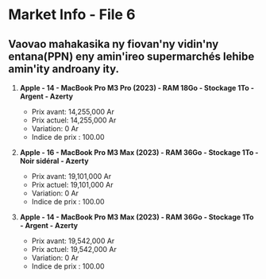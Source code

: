 # Market Info - File 6

## Vaovao mahakasika ny fiovan'ny vidin'ny entana(PPN) eny amin'ireo supermarchés lehibe amin'ity androany ity.

1. **Apple - 14 - MacBook Pro M3 Pro (2023) - RAM 18Go - Stockage 1To - Argent - Azerty**
   - Prix avant: 14,255,000 Ar
   - Prix actuel: 14,255,000 Ar
   - Variation: 0 Ar
   - Indice de prix : 100.00

2. **Apple - 16 - MacBook Pro M3 Max (2023) - RAM 36Go - Stockage 1To - Noir sidéral - Azerty**
   - Prix avant: 19,101,000 Ar
   - Prix actuel: 19,101,000 Ar
   - Variation: 0 Ar
   - Indice de prix : 100.00

3. **Apple - 14 - MacBook Pro M3 Max (2023) - RAM 36Go - Stockage 1To - Argent - Azerty**
   - Prix avant: 19,542,000 Ar
   - Prix actuel: 19,542,000 Ar
   - Variation: 0 Ar
   - Indice de prix : 100.00


